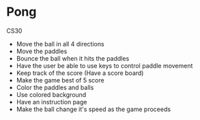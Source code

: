 # Pong
CS30
- Move the ball in all 4 directions
- Move the paddles
- Bounce the ball when it hits the paddles
- Have the user be able to use keys to control paddle movement
- Keep track of the score (Have a score board)
- Make the game best of 5 score
- Color the paddles and balls
- Use colored background
- Have an instruction page
- Make the ball change it's speed as the game proceeds 
